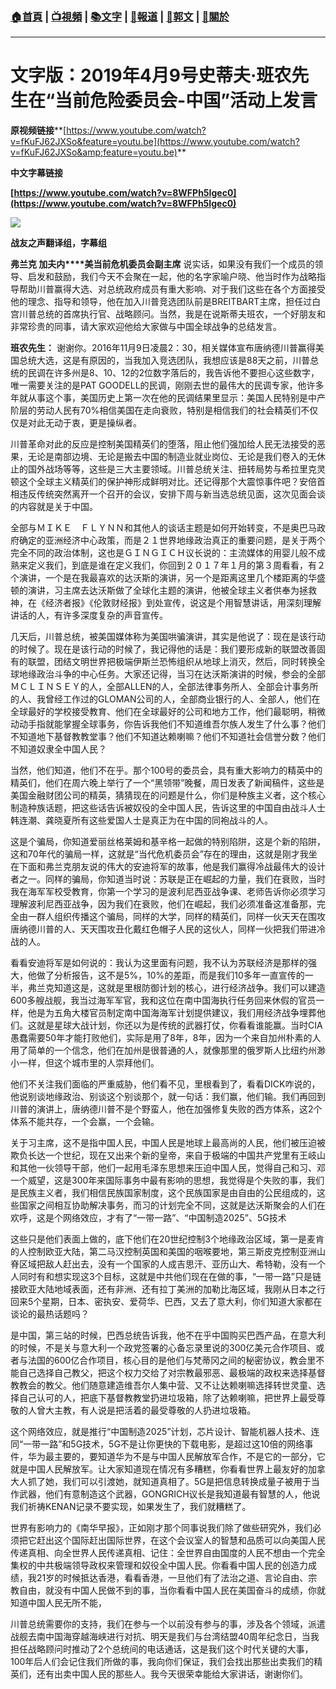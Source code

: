 ###  [:house:首頁](https://github.com/ourhimalayas/home) | [:tv:視頻](https://github.com/ourhimalayas/videos) | [:books:文字](https://github.com/ourhimalayas/txt) | [:newspaper:報道](https://github.com/ourhimalayas/news) | [:eagle:郭文](https://github.com/ourhimalayas/guomedia) | [:pray:關於](https://github.com/ourhimalayas/home/tree/master/about)
---
# **文字版：2019年4月9号史蒂夫·班农先生在“当前危险委员会-中国”活动上发言**
  

**原视频链接****[https://www.youtube.com/watch?v=fKuFJ62JXSo&feature=youtu.be](https://www.youtube.com/watch?v=fKuFJ62JXSo&amp;feature=youtu.be)**
  

**中文字幕链接**
  

**[https://www.youtube.com/watch?v=8WFPh5Igec0](https://www.youtube.com/watch?v=8WFPh5Igec0)**
  

[![](https://4.bp.blogspot.com/-nZmQ7Y9cLlM/XK-h3u5Z2KI/AAAAAAAABhQ/WPsPf7DVD24RcdKwfx5wOFwD734cAyK3gCLcBGAs/s400/111.PNG)](https://4.bp.blogspot.com/-nZmQ7Y9cLlM/XK-h3u5Z2KI/AAAAAAAABhQ/WPsPf7DVD24RcdKwfx5wOFwD734cAyK3gCLcBGAs/s1600/111.PNG)

**战友之声翻译组，字幕组**
  

**弗兰克 加夫内****美当前危机委员会副主席**
说实话，如果没有我们一个成员的领导、启发和鼓励，我们今天不会聚在一起，他的名字家喻户晓、他当时作为战略指导帮助川普赢得大选、对总统政府成员有重大影响、对于我们这些在各个方面接受他的理念、指导和领导，他在加入川普竞选团队前是BREITBART主席，担任过白宫川普总统的首席执行官、战略顾问。当然，我是在说斯蒂夫班农，一个好朋友和非常珍贵的同事，请大家欢迎他给大家做与中国全球战争的总结发言。  
  

**班农先生：**
谢谢你。2016年11月9日凌晨2：30，相关媒体宣布唐纳德川普赢得美国总统大选，这是有原因的，当我加入竞选团队，我想应该是88天之前，川普总统的民调在许多州是8、10、12的2位数字落后的，我告诉他不要担心这些数字，唯一需要关注的是PAT GOODELL的民调，刚刚去世的最伟大的民调专家，他许多年就从事这个事，美国历史上第一次在他的民调结果里显示：美国人民特别是中产阶层的劳动人民有70%相信美国在走向衰败，特别是相信我们的社会精英们不仅仅是对此无动于衷，更是操纵者。  
  

川普革命对此的反应是控制美国精英们的堕落，阻止他们强加给人民无法接受的恶果，无论是南部边境、无论是搬去中国的制造业就业岗位、无论是我们卷入的无休止的国外战场等等，这些是三大主要领域。川普总统关注、扭转局势与希拉里克灵顿这个全球主义精英们的保护神形成鲜明对比。还记得那个大震惊事件吧？安倍首相违反传统突然离开一个召开的会议，安排下周与新当选总统见面，这次见面会谈的内容就是关于中国。
  

全部与ＭＩＫＥ　ＦＬＹＮＮ和其他人的谈话主题是如何开始转变，不是奥巴马政府确定的亚洲经济中心政策，而是２１世界地缘政治真正的重要问题，是关于两个完全不同的政治体制，这也是ＧＩＮＧＩＣＨ议长说的：主流媒体的用婴儿般不成熟来定义我们，到底是谁在定义我们，你回到２０１７年１月的第３周看看，有２个演讲，一个是在我最喜欢的达沃斯的演讲，另一个是距离这里几个楼距离的华盛顿的演讲，习主席去达沃斯做了全球化主题的演讲，他被全球主义者供奉为拯救神，在《经济者报》《伦敦财经报》到处宣传，说这是个用智慧讲话，用深刻理解讲话的人，有许多深度复杂的声音宣传。
  

几天后，川普总统，被美国媒体称为美国哄骗演讲，其实是他说了：现在是该行动的时候了。现在是该行动的时候了，我记得他的话是：我们要形成新的联盟改善固有的联盟，团结文明世界把极端伊斯兰恐怖组织从地球上消灭，然后，同时转换全球地缘政治斗争的中心任务。大家还记得，当习在达沃斯演讲的时候，参会的全部ＭＣＬＩＮＳＥＹ的人，全部ALLEN的人，全部法律事务所人、全部会计事务所的人、我曾经工作过的GLOMAN公司的人，全部商业银行的人、全部人，他们在全球最好的学校接受教育、他们在全球最好的公司和地方工作，他们最聪明，稍微动动手指就能掌握全球事务，你告诉我他们不知道维吾尔族人发生了什么事？他们不知道地下基督教教堂事？他们不知道达赖喇嘛？他们不知道社会信誉分数？他们不知道奴隶全中国人民？
  

当然，他们知道，他们不在乎。那个100号的委员会，具有重大影响力的精英中的精英们，他们在周六晚上举行了一个“黑领带”晚餐，周日发表了新闻稿件，这些是美国金融财团公司的精英，猜猜现在的问题是什么，你们是种族主义者，这个核心制造种族话题，把这些话告诉被奴役的全中国人民，告诉这里的中国自由战斗人士韩连潮、龚晓夏所有这些爱国人士是真正为在中国的同袍战斗的人。
  

这是个骗局，你知道爱丽丝格莱姆和基辛格一起做的特别陷阱，这是个新的陷阱，这和70年代的骗局一样，这就是“当代危机委员会”存在的理由，这就是刚才我坐在下面和弗兰克朋友说的伟大的安迪将军的故事，他是我们赢得冷战最伟大的设计者之一。同样的骗局，你知道当时说：苏联是正在崛起的力量，我们在衰败，当时我在海军军校受教育，你第一个学习的是波利尼西亚战争课、老师告诉你必须学习理解波利尼西亚战争，因为我们在衰败，他们在崛起，我们必须准备这准备那，完全由一群人组织传播这个骗局，同样的大学，同样的精英们，同样一伙天天在围攻唐纳德川普的人、天天围攻丑化戴红色帽子人民的这伙人，同样一伙把我们带进冷战的人。
  

看看安迪将军是如何说的：我认为这里面有问题，我不认为苏联经济是那样的强大，他做了分析报告，这不是5%，10%的差距，而是我们10多年一直宣传的一半，弗兰克知道这是，这就是里根防御计划的核心，进行经济战争。我们可以建造600多艘战舰，我当过海军军官，我和这位在南中国海执行任务回来休假的官员一样，他是为五角大楼官员制定南中国海海军计划提供建议，我们用经济战争埋葬他们。这就是星球大战计划，你还以为是传统的武器打仗，你看看谁能赢。当时CIA愚蠢需要50年才能打败他们，实际是用了8年，8年，因为一个来自加州朴素的人用了简单的一个信念，他们在加州是很普通的人，就像那里的俄罗斯人比纽约州渺小一样，但这个城市里的人崇拜他们。
  

他们不关注我们面临的严重威胁，他们看不见，里根看到了，看看DICK咋说的，他说别谈地缘政治、别谈这个别谈那个，就一句话：我们赢，他们输。我们再回到川普的演讲上，唐纳德川普不是个野蛮人，他在加强修复失败的西方体系，这2个体系不能共存，一个会赢，一个会输。
  

关于习主席，这不是指中国人民，中国人民是地球上最高尚的人民，他们被压迫被欺负长达一个世纪，现在又出来个新的皇帝，来自于极端的中国共产党里有王岐山和其他一伙领导干部，他们一起用毛泽东思想来压迫中国人民，觉得自己和习、邓一个威望，这是300年来国际事务中最有影响的思想，我觉得是个失败的事，我们是民族主义者，我们相信民族国家制度，这个民族国家是由自由的公民组成的，这些国家之间相互协助解决事务，而习的计划完全不同，这就是达沃斯聚会的人们在欢呼，这是个网络效应，才有了“一带一路”、“中国制造2025”、5G技术
  

这些只是他们表面上做的，底下他们在20世纪控制3个地缘政治区域，第一是麦肯的人控制欧亚大陆，第二马汉控制英国和美国的咽喉要地，第三斯皮克控制亚洲山脊区域把敌人赶出去，没有一个国家的人成吉思汗、亚历山大、希特勒，没有一个人同时有和想实现这3个目标，这就是中共他们现在在做的事，“一带一路”只是链接欧亚大陆地域表面，还有非洲、还有拉丁美洲的加勒比海区域，我刚从日本之行回来5个星期，日本、密执安、爱荷华、巴西，又去了意大利，你们知道大家都在谈论的最热话题吗？
  

是中国，第三站的时候，巴西总统告诉我，他不在乎中国购买巴西产品，在意大利的时候，不是关与意大利一个政党签署的心备忘录里说的300亿美元合作项目、或者与法国的600亿合作项目，核心目的是他们与梵蒂冈之间的秘密协议，教会里不能自己选择自己教父，把这个权力交给了对宗教最邪恶、最极端的政权来选择基督教教会的教父。他们随意建造维吾尔人集中营、又不让达赖喇嘛选择转世灵童、选择自己认可的人，把底下基督教教堂扔进垃圾箱，除了达赖喇嘛，把世界上最受尊敬的人曾大主教，有人说是把活着的最受尊敬的人扔进垃圾箱。
  

这个网络效应，就是推行“中国制造2025”计划，芯片设计、智能机器人技术、连同“一带一路”和5G技术，5G不是让你更快的下载电影，是超过这10倍的网络事件，华为最主要的，要知道华为不是与中国人民解放军合作，不是它的一部分，它就是中国人民解放军。让大家知道现在情况有多糟糕，你看看世界上最友好的加拿大人抓了她，我们可以引渡她，就知道真相了。5G是把信息转换成量子被用于当作武器，他们有意制造这个武器，GONGRICH议长是我知道最有智慧的人，他说我们祈祷KENAN记录不要实现，如果发生了，我们就糟糕了。
  

世界有影响力的《南华早报》，正如刚才那个同事说我们除了做些研究外，我们必须把它赶出这个国际赶出国际世界，在这个会议室人的智慧和品质可以向美国人民传递真相、向全世界人民传递真相、记住：全世界自由国度的人民不想由一个完全集权的中共极端领导政权来管理和奴役全中国人民。你看看中国人民的创造力成绩，我21岁的时候抵达香港，看看香港，一旦他们有了法治之道、言论自由、宗教自由，就没有中国人民做不到的事，当你看看中国人民在美国奋斗的成绩，你就知道中国人民无所不能，
  

川普总统需要你的支持，我们在参与一个以前没有参与的事，涉及各个领域，派遣战舰去南中国海穿越海峡进行对抗、明天是我们与台湾结盟40周年纪念日，当我担任战略顾问时推动了2个总统间的电话通话，这是我们这个时代关键的大事，100年后人们会记住我们所做的事，我向你们保证，我们会找出那些出卖我们的精英们，还有出卖中国人民的那些人。我今天很荣幸能给大家讲话，谢谢你们。
<u></u><sub></sub><sup></sup><strike></strike>